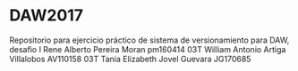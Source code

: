 # DAW2017
Repositorio para ejercicio práctico de sistema de versionamiento para DAW, desafìo I
Rene Alberto Pereira Moran pm160414 03T
William Antonio Artiga Villalobos AV110158 03T
Tania Elizabeth Jovel Guevara JG170685
